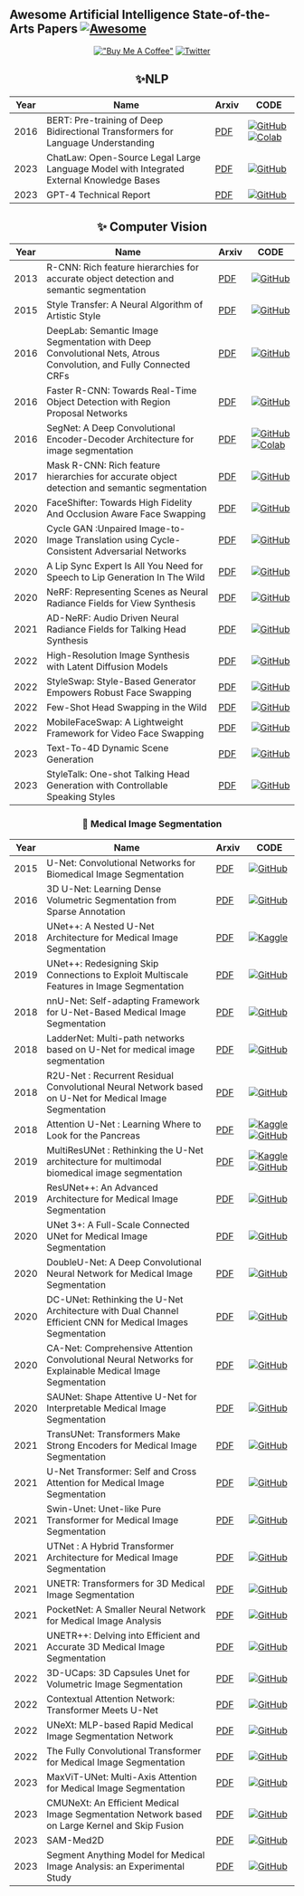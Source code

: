 ## Awesome Artificial Intelligence State-of-the-Arts Papers [![Awesome](https://awesome.re/badge.svg)](https://awesome.re)


<div align="center">

[!["Buy Me A Coffee"](https://www.buymeacoffee.com/assets/img/custom_images/orange_img.png)](https://www.buymeacoffee.com/sabahesaraY)
[![Twitter](https://img.shields.io/twitter/follow/sabahesaraki?style=social)](https://twitter.com/saba_hesaraki)



## ✨NLP

|Year|Name|Arxiv|CODE|
|---|---|---|---|
|2016|BERT: Pre-training of Deep Bidirectional Transformers for Language Understanding|[PDF](https://browse.arxiv.org/pdf/1810.04805v2.pdf)| [![GitHub](https://badges.aleen42.com/src/github.svg)](https://github.com/google-research/bert) [![Colab](https://colab.research.google.com/assets/colab-badge.svg)](https://colab.research.google.com/drive/13ErkLg5FZHIbnUGZRkKlL-9WNCNQPIow)|
|2023|ChatLaw: Open-Source Legal Large Language Model with Integrated External Knowledge Bases|[PDF](https://browse.arxiv.org/pdf/2306.16092v1.pdf)|[![GitHub](https://badges.aleen42.com/src/github.svg)](https://github.com/pku-yuangroup/chatlaw)|
|2023|GPT-4 Technical Report|[PDF](https://arxiv.org/pdf/2303.08774v3.pdf)|[![GitHub](https://badges.aleen42.com/src/github.svg)](https://github.com/openai/evals)|





## ✨ Computer Vision

|Year|Name|Arxiv|CODE|
|---|---|---|---|
|2013|R-CNN: Rich feature hierarchies for accurate object detection and semantic segmentation|[PDF](https://arxiv.org/pdf/1311.2524.pdf)| [![GitHub](https://badges.aleen42.com/src/github.svg)](https://github.com/rbgirshick/rcnn)|
|2015|Style Transfer: A Neural Algorithm of Artistic Style|[PDF](https://arxiv.org/pdf/1508.06576v2.pdf)| [![GitHub](https://badges.aleen42.com/src/github.svg)](https://github.com/jcjohnson/neural-style)|
|2016|DeepLab: Semantic Image Segmentation with Deep Convolutional Nets, Atrous Convolution, and Fully Connected CRFs|[PDF](https://arxiv.org/pdf/1606.00915v2.pdf)| [![GitHub](https://badges.aleen42.com/src/github.svg)](https://github.com/tensorflow/models/tree/master/research/deeplab)|
|2016|Faster R-CNN: Towards Real-Time Object Detection with Region Proposal Networks|[PDF](https://arxiv.org/pdf/1506.01497v3.pdf)| [![GitHub](https://badges.aleen42.com/src/github.svg)](https://github.com/chenyuntc/simple-faster-rcnn-pytorch/blob/367db367834efd8a2bc58ee0023b2b628a0e474d/model/faster_rcnn.py#L22)|
|2016|SegNet: A Deep Convolutional Encoder-Decoder Architecture for image segmentation|[PDF](https://browse.arxiv.org/pdf/1810.04805v2.pdf)| [![GitHub](https://badges.aleen42.com/src/github.svg)](https://github.com/google-research/bert) [![Colab](https://colab.research.google.com/assets/colab-badge.svg)](https://colab.research.google.com/drive/13ErkLg5FZHIbnUGZRkKlL-9WNCNQPIow)|
|2017|Mask R-CNN: Rich feature hierarchies for accurate object detection and semantic segmentation|[PDF](https://arxiv.org/pdf/1703.06870v3.pdf)| [![GitHub](https://badges.aleen42.com/src/github.svg)](https://github.com/tensorflow/models/tree/master/official/vision)|
|2020|FaceShifter: Towards High Fidelity And Occlusion Aware Face Swapping|[PDF](https://arxiv.org/pdf/1912.13457v3.pdf)| [![GitHub](https://badges.aleen42.com/src/github.svg)](https://github.com/maum-ai/faceshifter)|
|2020|Cycle GAN :Unpaired Image-to-Image Translation using Cycle-Consistent Adversarial Networks|[PDF](https://browse.arxiv.org/pdf/2306.16092v1.pdf)|[![GitHub](https://badges.aleen42.com/src/github.svg)](https://github.com/pku-yuangroup/chatlaw)|
|2020|A Lip Sync Expert Is All You Need for Speech to Lip Generation In The Wild|[PDF](https://arxiv.org/pdf/2008.10010v1.pdf)|[![GitHub](https://badges.aleen42.com/src/github.svg)](https://github.com/Rudrabha/Wav2Lip)|
|2020|NeRF: Representing Scenes as Neural Radiance Fields for View Synthesis|[PDF](https://browse.arxiv.org/pdf/2301.11280v1.pdf)| [![GitHub](https://badges.aleen42.com/src/github.svg)]()|
|2021|AD-NeRF: Audio Driven Neural Radiance Fields for Talking Head Synthesis|[PDF](https://arxiv.org/pdf/2103.11078v3.pdf)| [![GitHub](https://badges.aleen42.com/src/github.svg)](https://github.com/YudongGuo/AD-NeRF)|
|2022|High-Resolution Image Synthesis with Latent Diffusion Models|[PDF](https://arxiv.org/pdf/2303.08774v3.pdf)|[![GitHub](https://badges.aleen42.com/src/github.svg)](https://github.com/openai/evals)|
|2022|StyleSwap: Style-Based Generator Empowers Robust Face Swapping|[PDF](https://arxiv.org/pdf/2209.13514.pdf)|[![GitHub](https://badges.aleen42.com/src/github.svg)](https://github.com/Seanseattle/StyleSwap)|
|2022|Few-Shot Head Swapping in the Wild|[PDF](https://arxiv.org/pdf/2204.13100.pdf)|[![GitHub](https://badges.aleen42.com/src/github.svg)](https://github.com/jmliu88/HeSer)|
|2022|MobileFaceSwap: A Lightweight Framework for Video Face Swapping|[PDF](https://arxiv.org/pdf/2201.03808.pdf)|[![GitHub](https://badges.aleen42.com/src/github.svg)](https://github.com/Seanseattle/MobileFaceSwap)|
|2023|Text-To-4D Dynamic Scene Generation|[PDF](https://browse.arxiv.org/pdf/2301.11280v1.pdf)| [![GitHub](https://badges.aleen42.com/src/github.svg)]()|
|2023|StyleTalk: One-shot Talking Head Generation with Controllable Speaking Styles|[PDF](https://arxiv.org/pdf/2301.01081.pdf)| [![GitHub](https://badges.aleen42.com/src/github.svg)](https://github.com/fuxivirtualhuman/styletalk)|


### 🧪 Medical Image Segmentation

|Year|Name|Arxiv|CODE|
|---|---|---|---|
|2015|U-Net: Convolutional Networks for Biomedical Image Segmentation|[PDF](https://browse.arxiv.org/pdf/1505.04597v1.pdf)|[![GitHub](https://badges.aleen42.com/src/github.svg)](https://github.com/milesial/Pytorch-UNet)|
|2016|3D U-Net: Learning Dense Volumetric Segmentation from Sparse Annotation|[PDF](https://browse.arxiv.org/pdf/1606.06650.pdf)|[![GitHub](https://badges.aleen42.com/src/github.svg)](https://github.com/wolny/pytorch-3dunet)|
|2018|UNet++: A Nested U-Net Architecture for Medical Image Segmentation|[PDF](https://browse.arxiv.org/pdf/1807.10165v1.pdf)|[![Kaggle](https://kaggle.com/static/images/open-in-kaggle.svg)](https://www.kaggle.com/code/abdualimov/unet-a-nested-u-net-tensorflow-architecture)|[![GitHub](https://github.com/MrGiovanni/UNetPlusPlus)|
|2019|UNet++: Redesigning Skip Connections to Exploit Multiscale Features in Image Segmentation|[PDF](https://browse.arxiv.org/pdf/1912.05074v2.pdf)|[![GitHub](https://badges.aleen42.com/src/github.svg)](https://github.com/MrGiovanni/UNetPlusPlus)|
|2018|nnU-Net: Self-adapting Framework for U-Net-Based Medical Image Segmentation|[PDF](https://browse.arxiv.org/pdf/1809.10486v1.pdf)| [![GitHub](https://badges.aleen42.com/src/github.svg)](https://github.com/MIC-DKFZ/nnunet)|
|2018|LadderNet: Multi-path networks based on U-Net for medical image segmentation|[PDF](https://browse.arxiv.org/pdf/1810.07810v4.pdf)|[![GitHub](https://badges.aleen42.com/src/github.svg)](https://github.com/juntang-zhuang/LadderNet)|
|2018|R2U-Net : Recurrent Residual Convolutional Neural Network based on U-Net for Medical Image Segmentation|[PDF](https://arxiv.org/ftp/arxiv/papers/1802/1802.06955.pdf)|[![GitHub](https://badges.aleen42.com/src/github.svg)](https://github.com/LeeJunHyun/Image_Segmentation#r2u-net)|
|2018|Attention U-Net : Learning Where to Look for the Pancreas|[PDF](https://arxiv.org/pdf/1804.03999.pdf)|[![Kaggle](https://kaggle.com/static/images/open-in-kaggle.svg)](https://www.kaggle.com/code/firqaaa/attention-unet-for-pneumothorax-segmentation) [![GitHub](https://badges.aleen42.com/src/github.svg)](https://github.com/ozan-oktay/Attention-Gated-Networks)|
|2019|MultiResUNet : Rethinking the U-Net architecture for multimodal biomedical image segmentation|[PDF](https://arxiv.org/pdf/1902.04049.pdf)|[![Kaggle](https://kaggle.com/static/images/open-in-kaggle.svg)](https://www.kaggle.com/code/skorpion21/multiresunet) [![GitHub](https://badges.aleen42.com/src/github.svg)](https://github.com/nibtehaz/MultiResUNet)|
|2019|ResUNet++: An Advanced Architecture for Medical Image Segmentation|[PDF](https://browse.arxiv.org/pdf/1911.07067v1.pdf)|[![GitHub](https://badges.aleen42.com/src/github.svg)](https://github.com/DebeshJha/ResUNetplusplus)|
|2020|UNet 3+: A Full-Scale Connected UNet for Medical Image Segmentation|[PDF](https://browse.arxiv.org/pdf/2004.08790v1.pdf)|[![GitHub](https://badges.aleen42.com/src/github.svg)](https://github.com/ZJUGiveLab/UNet-Version)|
|2020|DoubleU-Net: A Deep Convolutional Neural Network for Medical Image Segmentation|[PDF](https://browse.arxiv.org/pdf/2006.04868v2.pdf)|[![GitHub](https://badges.aleen42.com/src/github.svg)](https://github.com/DebeshJha/2020-CBMS-DoubleU-Net)|
|2020|DC-UNet: Rethinking the U-Net Architecture with Dual Channel Efficient CNN for Medical Images Segmentation|[PDF](https://browse.arxiv.org/pdf/2006.00414v1.pdf)|[![GitHub](https://badges.aleen42.com/src/github.svg)](https://github.com/AngeLouCN/DC-UNet)|
|2020|CA-Net: Comprehensive Attention Convolutional Neural Networks for Explainable Medical Image Segmentation |[PDF](https://browse.arxiv.org/pdf/2009.10549v2.pdf)|[![GitHub](https://badges.aleen42.com/src/github.svg)](https://github.com/HiLab-git/CA-Net)|
|2020|SAUNet: Shape Attentive U-Net for Interpretable Medical Image Segmentation|[PDF](https://browse.arxiv.org/pdf/2001.07645v3.pdf)|[![GitHub](https://badges.aleen42.com/src/github.svg)](https://github.com/sunjesse/shape-attentive-unet)|
|2021|TransUNet: Transformers Make Strong Encoders for Medical Image Segmentation|[PDF](https://browse.arxiv.org/pdf/2102.04306v1.pdf)|[![GitHub](https://badges.aleen42.com/src/github.svg)](https://github.com/Beckschen/TransUNet)|
|2021|U-Net Transformer: Self and Cross Attention for Medical Image Segmentation|[PDF](https://browse.arxiv.org/pdf/2103.06104v2.pdf)|[![GitHub](https://badges.aleen42.com/src/github.svg)](https://github.com/HXLH50K/U-Net-Transformer)|
|2021|Swin-Unet: Unet-like Pure Transformer for Medical Image Segmentation|[PDF](https://browse.arxiv.org/pdf/2105.05537v1.pdf)|[![GitHub](https://badges.aleen42.com/src/github.svg)](https://github.com/HuCaoFighting/Swin-Unet)|
|2021|UTNet : A Hybrid Transformer Architecture for Medical Image Segmentation|[PDF](https://arxiv.org/pdf/2107.00781.pdf)|[![GitHub](https://badges.aleen42.com/src/github.svg)](https://github.com/yhygao/UTNet)|
|2021|UNETR: Transformers for 3D Medical Image Segmentation|[PDF](https://browse.arxiv.org/pdf/2103.10504v3.pdf)|[![GitHub](https://badges.aleen42.com/src/github.svg)](https://github.com/Project-MONAI/research-contributions/tree/main/UNETR/BTCV)|
|2021|PocketNet: A Smaller Neural Network for Medical Image Analysis|[PDF](https://browse.arxiv.org/pdf/2104.10745v4.pdf)|[![GitHub](https://badges.aleen42.com/src/github.svg)](https://github.com/aecelaya/MIST)|
|2021|UNETR++: Delving into Efficient and Accurate 3D Medical Image Segmentation|[PDF](https://browse.arxiv.org/pdf/2212.04497v2.pdf)|[![GitHub](https://badges.aleen42.com/src/github.svg)](https://github.com/amshaker/unetr_plus_plus)|
|2022|3D-UCaps: 3D Capsules Unet for Volumetric Image Segmentation|[PDF](https://browse.arxiv.org/pdf/2203.08965v1.pdf)|[![GitHub](https://badges.aleen42.com/src/github.svg)](https://github.com/vinairesearch/3d-ucaps)|
|2022|Contextual Attention Network: Transformer Meets U-Net|[PDF](https://browse.arxiv.org/pdf/2203.01932v2.pdf)|[![GitHub](https://badges.aleen42.com/src/github.svg)](https://github.com/rezazad68/tmunet)|
|2022|UNeXt: MLP-based Rapid Medical Image Segmentation Network|[PDF](https://browse.arxiv.org/pdf/2203.04967v1.pdf)|[![GitHub](https://badges.aleen42.com/src/github.svg)](https://github.com/jeya-maria-jose/unext-pytorch)|
|2022|The Fully Convolutional Transformer for Medical Image Segmentation|[PDF](https://browse.arxiv.org/pdf/2206.00566v2.pdf)|[![GitHub](https://badges.aleen42.com/src/github.svg)](https://github.com/thanos-db/fullyconvolutionaltransformer)|
|2023|MaxViT-UNet: Multi-Axis Attention for Medical Image Segmentation|[PDF](https://browse.arxiv.org/pdf/2305.08396v4.pdf)|[![GitHub](https://badges.aleen42.com/src/github.svg)](https://github.com/prlab21/maxvit-unet)|
|2023|CMUNeXt: An Efficient Medical Image Segmentation Network based on Large Kernel and Skip Fusion|[PDF](https://browse.arxiv.org/pdf/2308.01239v2.pdf)|[![GitHub](https://badges.aleen42.com/src/github.svg)](https://github.com/FengheTan9/Medical-Image-Segmentation-Benchmarks)|
|2023|SAM-Med2D|[PDF](https://browse.arxiv.org/pdf/2308.16184v1.pdf)|[![GitHub](https://badges.aleen42.com/src/github.svg)](https://github.com/OpenGVLab/SAM-Med2D)|
|2023|Segment Anything Model for Medical Image Analysis: an Experimental Study|[PDF](https://browse.arxiv.org/pdf/2304.10517v3.pdf)|[![GitHub](https://badges.aleen42.com/src/github.svg)](https://github.com/mazurowski-lab/segment-anything-medical-evaluation)|







</div>

